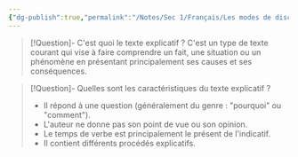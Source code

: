 ```yaml
---
{"dg-publish":true,"permalink":"/Notes/Sec 1/Français/Les modes de discours/Le texte explicatif/"}
---
```



>[!Question]- C'est quoi le texte explicatif ?
>C'est un type de texte courant qui vise à faire comprendre un fait, une situation ou un phénomène en présentant principalement ses causes et ses conséquences.

>[!Question]- Quelles sont les caractéristiques du texte explicatif ?
>- Il répond à une question (généralement du genre : "pourquoi" ou "comment").
>- L'auteur ne donne pas son point de vue ou son opinion.
>- Le temps de verbe est principalement le présent de l'indicatif.
>- Il contient différents procédés explicatifs.

